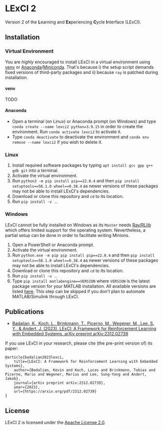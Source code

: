 # LExCI 2

Version 2 of the **L**earning and **Ex**periencing **C**ycle **I**nterface
(LExCI).


## Installation

### Virtual Environment

You are *highly* encouraged to install LExCI in a virtual environment using
[venv](https://docs.python.org/3/library/venv.html) or
[Anaconda](https://docs.anaconda.com/free/anaconda/)/[Miniconda](https://docs.anaconda.com/free/miniconda/).
That's because i) the setup script demands fixed versions of third-party
packages and ii) because `ray` is patched during installation.

#### venv

TODO

#### Anaconda

* Open a terminal (on Linux) or Anaconda prompt (on Windows) and type
  `conda create --name lexci2 python=3.9.15` in order to create the environment.
  Run `conda activate lexci2` to activate it.
* Type `conda deactivate` to deactivate the environment and
  `conda env remove --name lexci2` if you wish to delete it.

### Linux

1. Install required software packages by typing
   `apt install gcc gpp g++ gdb git` into a terminal.
2. Activate the virtual environment.
3. Run `python3 -m pip install pip==22.0.4` and then
   `pip install setuptools==58.1.0 wheel==0.38.4` as newer versions of these
   packages may not be able to install LExCI's dependencies.
4. Download or clone this repository and `cd` to its location.
5. Run `pip install -v .`.


### Windows

LExCI cannot be fully installed on Windows as its `Master` needs
[Ray/RLlib](https://github.com/ray-project/ray) which offers limited support for
the operating system. Nevertheless, a partial setup can be done in order to
facilitate writing Minions.

1. Open a PowerShell or Anaconda prompt.
2. Activate the virtual environment.
3. Run `python.exe -m pip pip install pip==22.0.4` and then
   `pip install setuptools==58.1.0 wheel==0.38.4` as newer versions of these
   packages may not be able to install LExCI's dependencies.
4. Download or clone this repository and `cd` to its location.
5. Run `pip install -v .`.
6. Type `pip install matlabengine==VERSION` where `VERSION` is the latest
   package version for your MATLAB installation. All available versions are
   listed [here](https://pypi.org/project/matlabengine/#history). This step can
   be skipped if you don't plan to automate MATLAB/Simulink through LExCI.


## Publications

- [Badalian, K., Koch, L., Brinkmann, T., Picerno, M., Wegener, M., Lee, S. Y., & Andert, J. (2023). LExCI: A Framework for Reinforcement Learning with Embedded Systems. arXiv preprint arXiv:2312.02739](https://arxiv.org/pdf/2312.02739)

If you use LExCI in your research, please cite (the pre-print version of) its
paper:

    @article{badalian2023lexci,
        title={LExCI: A Framework for Reinforcement Learning with Embedded Systems},
        author={Badalian, Kevin and Koch, Lucas and Brinkmann, Tobias and Picerno, Mario and Wegener, Marius and Lee, Sung-Yong and Andert, Jakob},
        journal={arXiv preprint arXiv:2312.02739},
        year={2023},
        url={https://arxiv.org/pdf/2312.02739}
    }


## License

LExCI 2 is licensed under the
[Apache License 2.0](https://www.apache.org/licenses/LICENSE-2.0.txt).
